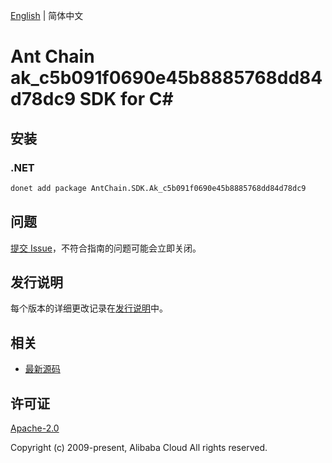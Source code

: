 [English](README.md) | 简体中文

# Ant Chain ak_c5b091f0690e45b8885768dd84d78dc9 SDK for C#

## 安装

### .NET

```bash
donet add package AntChain.SDK.Ak_c5b091f0690e45b8885768dd84d78dc9
```

## 问题

[提交 Issue](https://github.com/alipay/antchain-openapi-prod-sdk/issues/new)，不符合指南的问题可能会立即关闭。

## 发行说明

每个版本的详细更改记录在[发行说明](./ChangeLog.txt)中。

## 相关

* [最新源码](https://github.com/antchain-openapi-prod-sdk)

## 许可证

[Apache-2.0](http://www.apache.org/licenses/LICENSE-2.0)

Copyright (c) 2009-present, Alibaba Cloud All rights reserved.
